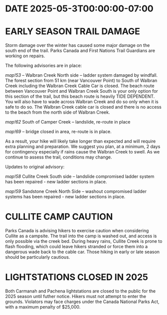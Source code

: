 # DATE 2025-05-3T00:00:00-07:00

# EARLY SEASON TRAIL DAMAGE
Storm damage over the winter has caused some major damage on the south end of the trail. Parks Canada and First Nations Trail Guardians are working on repairs. 

The following advisories are in place:

*map!53* – Walbran Creek North side – ladder system damaged by windfall. The forest section from 51 km (near Vancouver Point) to South of Walbran Creek including the Walbran Creek Cable Car is closed. The beach route between Vancouver Point and Walbran Creek South is your only option for this section of the trail, but this beach route is heavily TIDE DEPENDENT. You will also have to wade across Walbran Creek and do so only when it is safe to do so. The Walbran Creek cable car is closed and there is no access to the beach from the north side of Walbran Creek.

*map!62* South of Camper Creek – landslide, re-route in place

*map!69* – bridge closed in area, re-route is in place.

As a result, your hike will likely take longer than expected and will require extra planning and preparation. We suggest you plan, at a minimum, 2 days for contingency especially if rains cause the Walbran Creek to swell. As we continue to assess the trail, conditions may change. 

Updates to original advisory:

*map!58* Cullite Creek South side – landslide compromised ladder system has been repaired - new ladder sections in place.

*map!59* Sandstone Creek North Side – washout compromised ladder systems has been repaired - new ladder sections in place.


# CULLITE CAMP CAUTION
Parks Canada is advising hikers to exercise caution when considering Cullite as a campsite. The trail into the camp is washed out, and access is only possible via the creek bed. During heavy rains, Cullite Creek is prone to flash flooding, which could leave hikers stranded or force them into a dangerous wade back to the cable car. Those hiking in early or late season should be particularly cautious.

#  LIGHTSTATIONS CLOSED IN 2025
Both Carmanah and Pachena lightstations are closed to the public for the 2025 season until futher notice. Hikers must not attempt to enter the grounds. Violators may face charges under the Canada National Parks Act, with a maximum penalty of $25,000.

